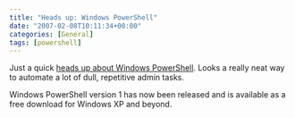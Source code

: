 ```yaml
---
title: "Heads up: Windows PowerShell"
date: "2007-02-08T10:11:34+00:00"
categories: [General]
tags: [powershell]
---
```


Just a quick <a href="http://www.microsoft.com/windowsserver2003/technologies/management/powershell/default.mspx">heads up about Windows PowerShell</a>. Looks a really neat way to automate a lot of dull, repetitive admin tasks.

Windows PowerShell version 1 has now been released and is available as a free download for Windows XP and beyond.
